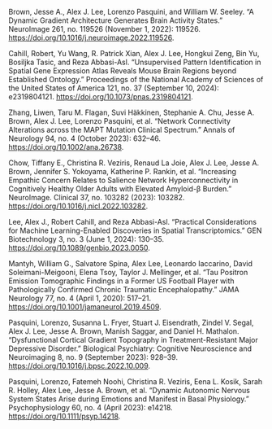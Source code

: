 Brown, Jesse A., Alex J. Lee, Lorenzo Pasquini, and William W. Seeley. “A Dynamic Gradient Architecture Generates Brain Activity States.” NeuroImage 261, no. 119526 (November 1, 2022): 119526. https://doi.org/10.1016/j.neuroimage.2022.119526.

Cahill, Robert, Yu Wang, R. Patrick Xian, Alex J. Lee, Hongkui Zeng, Bin Yu, Bosiljka Tasic, and Reza Abbasi-Asl. “Unsupervised Pattern Identification in Spatial Gene Expression Atlas Reveals Mouse Brain Regions beyond Established Ontology.” Proceedings of the National Academy of Sciences of the United States of America 121, no. 37 (September 10, 2024): e2319804121. https://doi.org/10.1073/pnas.2319804121.

Zhang, Liwen, Taru M. Flagan, Suvi Häkkinen, Stephanie A. Chu, Jesse A. Brown, Alex J. Lee, Lorenzo Pasquini, et al. “Network Connectivity Alterations across the MAPT Mutation Clinical Spectrum.” Annals of Neurology 94, no. 4 (October 2023): 632–46. https://doi.org/10.1002/ana.26738.

Chow, Tiffany E., Christina R. Veziris, Renaud La Joie, Alex J. Lee, Jesse A. Brown, Jennifer S. Yokoyama, Katherine P. Rankin, et al. “Increasing Empathic Concern Relates to Salience Network Hyperconnectivity in Cognitively Healthy Older Adults with Elevated Amyloid-β Burden.” NeuroImage. Clinical 37, no. 103282 (2023): 103282. https://doi.org/10.1016/j.nicl.2022.103282.

Lee, Alex J., Robert Cahill, and Reza Abbasi-Asl. “Practical Considerations for Machine Learning-Enabled Discoveries in Spatial Transcriptomics.” GEN Biotechnology 3, no. 3 (June 1, 2024): 130–35. https://doi.org/10.1089/genbio.2023.0050.

Mantyh, William G., Salvatore Spina, Alex Lee, Leonardo Iaccarino, David Soleimani-Meigooni, Elena Tsoy, Taylor J. Mellinger, et al. “Tau Positron Emission Tomographic Findings in a Former US Football Player with Pathologically Confirmed Chronic Traumatic Encephalopathy.” JAMA Neurology 77, no. 4 (April 1, 2020): 517–21. https://doi.org/10.1001/jamaneurol.2019.4509.

Pasquini, Lorenzo, Susanna L. Fryer, Stuart J. Eisendrath, Zindel V. Segal, Alex J. Lee, Jesse A. Brown, Manish Saggar, and Daniel H. Mathalon. “Dysfunctional Cortical Gradient Topography in Treatment-Resistant Major Depressive Disorder.” Biological Psychiatry: Cognitive Neuroscience and Neuroimaging 8, no. 9 (September 2023): 928–39. https://doi.org/10.1016/j.bpsc.2022.10.009.

Pasquini, Lorenzo, Fatemeh Noohi, Christina R. Veziris, Eena L. Kosik, Sarah R. Holley, Alex Lee, Jesse A. Brown, et al. “Dynamic Autonomic Nervous System States Arise during Emotions and Manifest in Basal Physiology.” Psychophysiology 60, no. 4 (April 2023): e14218. https://doi.org/10.1111/psyp.14218.
